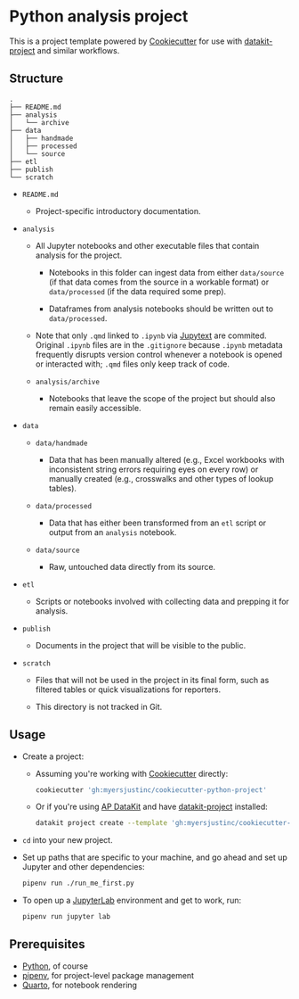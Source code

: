 # Python analysis project #

This is a project template powered by [Cookiecutter][] for use with
[datakit-project][] and similar workflows.

[Cookiecutter]: https://www.cookiecutter.io/
[datakit-project]: https://github.com/associatedpress/datakit-project

## Structure ##

```
.
├── README.md
├── analysis
│   └── archive
├── data
│   ├── handmade
│   ├── processed
│   └── source
├── etl
├── publish
└── scratch
```

*   `README.md`

    *   Project-specific introductory documentation.

*   `analysis`

    *   All Jupyter notebooks and other executable files that contain analysis
        for the project.

        *   Notebooks in this folder can ingest data from either `data/source`
            (if that data comes from the source in a workable format) or
            `data/processed` (if the data required some prep).

        *   Dataframes from analysis notebooks should be written out to
            `data/processed`.

    *   Note that only `.qmd` linked to `.ipynb` via [Jupytext][] are commited.
        Original `.ipynb` files are in the `.gitignore` because `.ipynb`
        metadata frequently disrupts version control whenever a notebook is
        opened or interacted with; `.qmd` files only keep track of code.

    *   `analysis/archive`

        *   Notebooks that leave the scope of the project but should also
            remain easily accessible.

*   `data`

    *   `data/handmade`

        *   Data that has been manually altered (e.g., Excel workbooks with
            inconsistent string errors requiring eyes on every row) or manually
            created (e.g., crosswalks and other types of lookup tables).

    *   `data/processed`

        *   Data that has either been transformed from an `etl` script or
            output from an `analysis` notebook.

    *   `data/source`

        *   Raw, untouched data directly from its source.

*   `etl`

    *   Scripts or notebooks involved with collecting data and prepping it for
        analysis.

*   `publish`

    *   Documents in the project that will be visible to the public.

*   `scratch`

    *   Files that will not be used in the project in its final form, such as
        filtered tables or quick visualizations for reporters.

    *   This directory is not tracked in Git.

[Jupytext]: https://jupytext.readthedocs.io/

## Usage ##

*   Create a project:

    *   Assuming you're working with [Cookiecutter][] directly:

        ```sh
        cookiecutter 'gh:myersjustinc/cookiecutter-python-project'
        ```

    *   Or if you're using [AP DataKit][] and have [datakit-project][]
        installed:

        ```sh
        datakit project create --template 'gh:myersjustinc/cookiecutter-python-project'
        ```

*   `cd` into your new project.

*   Set up paths that are specific to your machine, and go ahead and set up
    Jupyter and other dependencies:

    ```sh
    pipenv run ./run_me_first.py
    ```

*   To open up a [JupyterLab][] environment and get to work, run:

    ```sh
    pipenv run jupyter lab
    ```

[AP DataKit]: https://datakit.ap.org/
[JupyterLab]: https://jupyterlab.readthedocs.io/

## Prerequisites ##

*   [Python][], of course
*   [pipenv][], for project-level package management
*   [Quarto][], for notebook rendering

[Pipenv]: https://pipenv.pypa.io/
[Python]: https://www.python.org/
[Quarto]: https://quarto.org/
